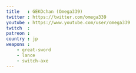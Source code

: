 ```yaml
---
title   : GEKOchan (Omega339)
twitter : https://twitter.com/omega339
youtube : https://www.youtube.com/user/omega339
twitch  : 
patreon : 
country : jp
weapons :
    - great-sword
    - lance
    - switch-axe
---
```


